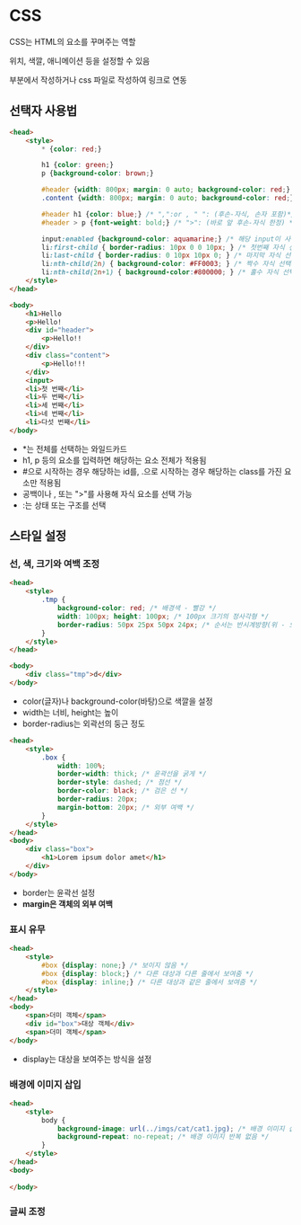 # CSS
CSS는 HTML의 요소를 꾸며주는 역할

위치, 색깔, 애니메이션 등을 설정할 수 있음

<style></style> 부분에서 작성하거나 css 파일로 작성하여 링크로 연동

## 선택자 사용법
```html
<head>
    <style>
        * {color: red;}

        h1 {color: green;}
        p {background-color: brown;}

        #header {width: 800px; margin: 0 auto; background-color: red;}
        .content {width: 800px; margin: 0 auto; background-color: red;}

        #header h1 {color: blue;} /* ",":or , " ": (후손-자식, 손자 포함)*/
        #header > p {font-weight: bold;} /* ">": (바로 앞 후손-자식 한정) */

        input:enabled {background-color: aquamarine;} /* 해당 input이 사용 가능할 때만 적용 */
        li:first-child { border-radius: 10px 0 0 10px; } /* 첫번째 자식 선택자만 적용 */
        li:last-child { border-radius: 0 10px 10px 0; } /* 마지막 자식 선택자만 적용 */
        li:nth-child(2n) { background-color: #FF0003; } /* 짝수 자식 선택자만 적용 */
        li:nth-child(2n+1) { background-color:#800000; } /* 홀수 자식 선택자만 적용 */
    </style>
</head>

<body>
    <h1>Hello
    <p>Hello!
    <div id="header">
        <p>Hello!!
    </div>
    <div class="content">
        <p>Hello!!!
    </div>
    <input>
    <li>첫 번째</li>
    <li>두 번째</li>
    <li>세 번째</li>
    <li>네 번째</li>
    <li>다섯 번째</li>
</body>
```
- *는 전체를 선택하는 와일드카드
- h1, p 등의 요소를 입력하면 해당하는 요소 전체가 적용됨
- #으로 시작하는 경우 해당하는 id를, .으로 시작하는 경우 해당하는 class를 가진 요소만 적용됨
- 공백이나 , 또는 ">"를 사용해 자식 요소를 선택 가능
- :는 상태 또는 구조를 선택

## 스타일 설정
### 선, 색, 크기와 여백 조정
```html
<head>
    <style>
        .tmp {
            background-color: red; /* 배경색 - 빨강 */
            width: 100px; height: 100px; /* 100px 크기의 정사각형 */
            border-radius: 50px 25px 50px 24px; /* 순서는 반시계방향(위 - 오른쪽 - 아래 - 왼쪽) */
        }
    </style>
</head>

<body>
    <div class="tmp">d</div>
</body>
```
- color(글자)나 background-color(바탕)으로 색깔을 설정
- width는 너비, height는 높이
- border-radius는 외곽선의 둥근 정도

```html
<head>
    <style>
        .box {
            width: 100%;
            border-width: thick; /* 윤곽선을 굵게 */
            border-style: dashed; /* 점선 */
            border-color: black; /* 검은 선 */
            border-radius: 20px;
            margin-bottom: 20px; /* 외부 여백 */
        }
    </style>
</head>
<body>
    <div class="box">
        <h1>Lorem ipsum dolor amet</h1>
    </div>
</body>
```
- border는 윤곽선 설정
- **margin은 객체의 외부 여백**


### 표시 유무
```html
<head>
    <style>
        #box {display: none;} /* 보이지 않음 */
        #box {display: block;} /* 다른 대상과 다른 줄에서 보여줌 */
        #box {display: inline;} /* 다른 대상과 같은 줄에서 보여줌 */
    </style>
</head>
<body>
    <span>더미 객체</span>
    <div id="box">대상 객체</div>
    <span>더미 객체</span>
</body>
```
- display는 대상을 보여주는 방식을 설정


### 배경에 이미지 삽입
```html
<head>
    <style>
        body {
            background-image: url(../imgs/cat/cat1.jpg); /* 배경 이미지 삽입 */
            background-repeat: no-repeat; /* 배경 이미지 반복 없음 */
        }
    </style>
</head>
<body>
    
</body>
```


### 글씨 조정
```html

```
